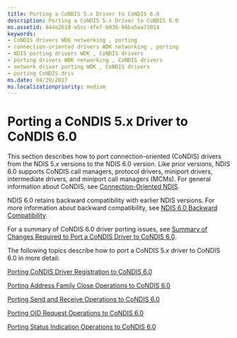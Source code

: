 ```yaml
---
title: Porting a CoNDIS 5.x Driver to CoNDIS 6.0
description: Porting a CoNDIS 5.x Driver to CoNDIS 6.0
ms.assetid: 84de2618-a5cc-4fef-b036-66ba5aa71014
keywords:
- CoNDIS drivers WDK networking , porting
- connection-oriented drivers WDK networking , porting
- NDIS porting drivers WDK , CoNDIS drivers
- porting drivers WDK networking , CoNDIS drivers
- network driver porting WDK , CoNDIS drivers
- porting CoNDIS driv
ms.date: 04/20/2017
ms.localizationpriority: medium
---
```


# Porting a CoNDIS 5.x Driver to CoNDIS 6.0





This section describes how to port connection-oriented (CoNDIS) drivers from the NDIS 5.*x* versions to the NDIS 6.0 version. Like prior versions, NDIS 6.0 supports CoNDIS call managers, protocol drivers, miniport drivers, intermediate drivers, and miniport call managers (MCMs). For general information about CoNDIS, see [Connection-Oriented NDIS](connection-oriented-ndis.md).

NDIS 6.0 retains backward compatibility with earlier NDIS versions. For more information about backward compatibility, see [NDIS 6.0 Backward Compatibility](ndis-6-0-backward-compatibility.md).

For a summary of CoNDIS 6.0 driver porting issues, see [Summary of Changes Required to Port a CoNDIS Driver to CoNDIS 6.0](summary-of-changes-required-to-port-a-condis-driver-to-condis-6-0.md).

The following topics describe how to port a CoNDIS 5.*x* driver to CoNDIS 6.0 in more detail:

[Porting CoNDIS Driver Registration to CoNDIS 6.0](porting-condis-driver-registration-to-condis-6-0.md)

[Porting Address Family Close Operations to CoNDIS 6.0](porting-address-family-close-operations-to-condis-6-0.md)

[Porting Send and Receive Operations to CoNDIS 6.0](porting-send-and-receive-operations-to-condis-6-0.md)

[Porting OID Request Operations to CoNDIS 6.0](porting-oid-request-operations-to-condis-6-0.md)

[Porting Status Indication Operations to CoNDIS 6.0](porting-status-indication-operations-to-condis-6-0.md)

 

 





